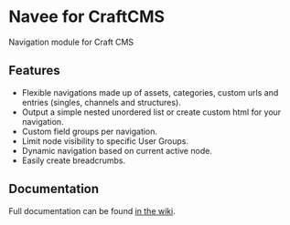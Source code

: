 # Navee for CraftCMS
Navigation module for Craft CMS


## Features
* Flexible navigations made up of assets, categories, custom urls and entries (singles, channels and structures).
* Output a simple nested unordered list or create custom html for your navigation.
* Custom field groups per navigation.
* Limit node visibility to specific User Groups.
* Dynamic navigation based on current active node.
* Easily create breadcrumbs.

## Documentation
Full documentation can be found [in the wiki](wiki).



